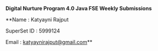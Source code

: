 **Digital Nurture Program 4.0 Java FSE Weekly Submissions**

**Name : Katyayni Rajput

SuperSet ID : 5999124

Email : katyaynirajput@gmail.com**
